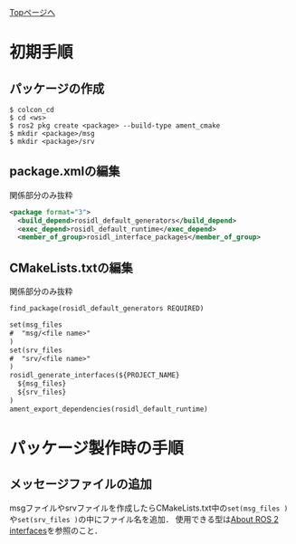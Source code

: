 [Topページへ](../../README_JP.md)

# 初期手順
## パッケージの作成

```shell
$ colcon_cd
$ cd <ws>
$ ros2 pkg create <package> --build-type ament_cmake
$ mkdir <package>/msg
$ mkdir <package>/srv
```

## package.xmlの編集
関係部分のみ抜粋

```xml
<package format="3">
  <build_depend>rosidl_default_generators</build_depend>
  <exec_depend>rosidl_default_runtime</exec_depend>
  <member_of_group>rosidl_interface_packages</member_of_group>
```

## CMakeLists.txtの編集
関係部分のみ抜粋

```txt
find_package(rosidl_default_generators REQUIRED)

set(msg_files
#  "msg/<file name>"
)
set(srv_files
#  "srv/<file name>"
)
rosidl_generate_interfaces(${PROJECT_NAME}
  ${msg_files}
  ${srv_files}
)
ament_export_dependencies(rosidl_default_runtime)
```

# パッケージ製作時の手順
## メッセージファイルの追加
msgファイルやsrvファイルを作成したらCMakeLists.txt中の`set(msg_files )`や`set(srv_files )`の中にファイル名を追加．
使用できる型は[About ROS 2 interfaces](https://docs.ros.org/en/foxy/Concepts/About-ROS-Interfaces.html)を参照のこと．

